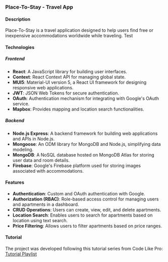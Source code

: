 ### Place-To-Stay - Travel App

#### Description

Place-To-Stay is a travel application designed to help users find free or inexpensive accommodations worldwide while traveling. Test

#### Technologies

##### Frontend

-   **React**: A JavaScript library for building user interfaces.
-   **Context**: React Context API for managing global state.
-   **MUI5**: Material-UI version 5, a React UI framework for designing responsive web applications.
-   **JWT**: JSON Web Tokens for secure authentication.
-   **OAuth**: Authentication mechanism for integrating with Google's OAuth service.
-   **Mapbox**: Provides mapping and location search functionalities.

##### Backend

-   **Node.js Express**: A backend framework for building web applications and APIs in Node.js.
-   **Mongoose**: An ODM library for MongoDB and Node.js, simplifying data modeling.
-   **MongoDB**: A NoSQL database hosted on MongoDB Atlas for storing user data and room details.
-   **Firebase**: Google's Firebase platform used for storing images associated with accommodations.

#### Features

-   **Authentication**: Custom and OAuth authentication with Google.
-   **Authorization (RBAC)**: Role-based access control for managing users and apartments in a dashboard.
-   **CRUD Operations**: Users can create, view, edit, and delete apartments.
-   **Location Search**: Enables users to search for apartments based on location using text search.
-   **Price Filtering**: Allows users to filter apartments based on price ranges.

#### Tutorial

The project was developed following this tutorial series from Code Like Pro:
[Tutorial Playlist](https://www.youtube.com/playlist?list=PLufbXXGswL_pS6rdWbDO56oiZovLWE_rs)
